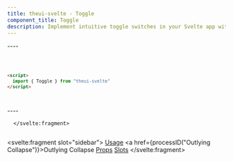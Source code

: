 ```yaml
---
title: theui-svelte - Toggle
component_title: Toggle
description: Implement intuitive toggle switches in your Svelte app with TheUI-Svelte's Toggle component, perfect for enabling and disabling settings.
---
```


<script lang="ts">
  import type { PageData } from "./$types";
  import DocContainer from "$lib/ui/doc/Container.svelte";
  import Head from "$lib/ui/doc/Head.svelte";
  import Block from "$lib/ui/doc/Block.svelte";
  import Code from "$lib/ui/doc/Code.svelte";
  import DataTable from "$lib/ui/doc/DataTable.svelte";
  import Example from "$lib/ui/doc/Example.svelte";
  import { Toggle } from "theui-svelte";
  import { processID } from "$lib";

  export let data: PageData;
</script>

<DocContainer>
  <Head title="Toggle" text="--" edit_url={data.edit_url}/>
  <Block title="Setup">
    <p class="not-prose mb-4">----</p>
<Code title="Import">

```html
<script>
  import { Toggle } from "theui-svelte"
</script>
```
</Code>
  </Block>

  <Block title="Usage">
    <Example title="Basic Example">
      <p class="not-prose mb-2">----</p>
      <svelte:fragment slot="example">
        
      </svelte:fragment>
<div slot="code">

```html

```
</div>
    </Example>
  </Block>

  <Block title="Props">
    <DataTable data={data.component.props} hideText={true} mb=8 />
    <DataTable data={data.component.dynamicProps} type="slots" title="Dynamic Props" hideText={true} />
  </Block>
  <Block title="Slots">
    <DataTable data={data.component.slots} type="slots"/>
  </Block>

  <svelte:fragment slot="sidebar">
    <a href="#usage">Usage</a>
    <a href={processID("Outlying Collapse")}>Outlying Collapse</a>
    <a href="#props">Props</a>
    <a href="#slots">Slots</a>
  </svelte:fragment>

</DocContainer>